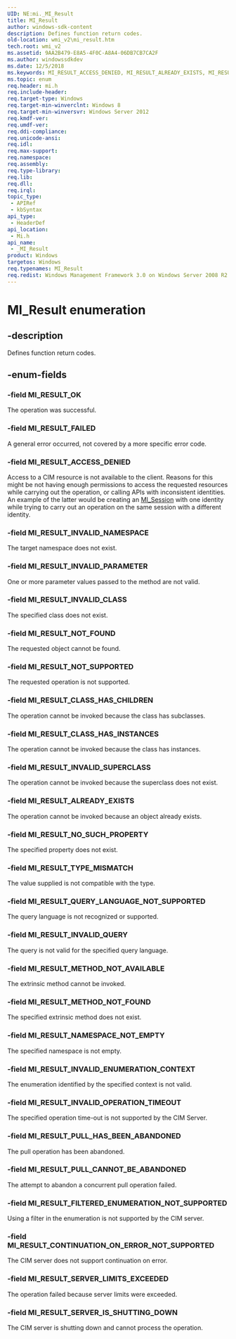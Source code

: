 ```yaml
---
UID: NE:mi._MI_Result
title: MI_Result
author: windows-sdk-content
description: Defines function return codes.
old-location: wmi_v2\mi_result.htm
tech.root: wmi_v2
ms.assetid: 9AA2B479-E8A5-4F0C-A8A4-06DB7CB7CA2F
ms.author: windowssdkdev
ms.date: 12/5/2018
ms.keywords: MI_RESULT_ACCESS_DENIED, MI_RESULT_ALREADY_EXISTS, MI_RESULT_CLASS_HAS_CHILDREN, MI_RESULT_CLASS_HAS_INSTANCES, MI_RESULT_CONTINUATION_ON_ERROR_NOT_SUPPORTED, MI_RESULT_FAILED, MI_RESULT_FILTERED_ENUMERATION_NOT_SUPPORTED, MI_RESULT_INVALID_CLASS, MI_RESULT_INVALID_ENUMERATION_CONTEXT, MI_RESULT_INVALID_NAMESPACE, MI_RESULT_INVALID_OPERATION_TIMEOUT, MI_RESULT_INVALID_PARAMETER, MI_RESULT_INVALID_QUERY, MI_RESULT_INVALID_SUPERCLASS, MI_RESULT_METHOD_NOT_AVAILABLE, MI_RESULT_METHOD_NOT_FOUND, MI_RESULT_NAMESPACE_NOT_EMPTY, MI_RESULT_NOT_FOUND, MI_RESULT_NOT_SUPPORTED, MI_RESULT_NO_SUCH_PROPERTY, MI_RESULT_OK, MI_RESULT_PULL_CANNOT_BE_ABANDONED, MI_RESULT_PULL_HAS_BEEN_ABANDONED, MI_RESULT_QUERY_LANGUAGE_NOT_SUPPORTED, MI_RESULT_SERVER_IS_SHUTTING_DOWN, MI_RESULT_SERVER_LIMITS_EXCEEDED, MI_RESULT_TYPE_MISMATCH, MI_Result, MI_Result enumeration [Windows Management Infrastructure (MI)], _MI_Result, _MI_Result enumeration [Windows Management Infrastructure (MI)], mi/MI_RESULT_ACCESS_DENIED, mi/MI_RESULT_ALREADY_EXISTS, mi/MI_RESULT_CLASS_HAS_CHILDREN, mi/MI_RESULT_CLASS_HAS_INSTANCES, mi/MI_RESULT_CONTINUATION_ON_ERROR_NOT_SUPPORTED, mi/MI_RESULT_FAILED, mi/MI_RESULT_FILTERED_ENUMERATION_NOT_SUPPORTED, mi/MI_RESULT_INVALID_CLASS, mi/MI_RESULT_INVALID_ENUMERATION_CONTEXT, mi/MI_RESULT_INVALID_NAMESPACE, mi/MI_RESULT_INVALID_OPERATION_TIMEOUT, mi/MI_RESULT_INVALID_PARAMETER, mi/MI_RESULT_INVALID_QUERY, mi/MI_RESULT_INVALID_SUPERCLASS, mi/MI_RESULT_METHOD_NOT_AVAILABLE, mi/MI_RESULT_METHOD_NOT_FOUND, mi/MI_RESULT_NAMESPACE_NOT_EMPTY, mi/MI_RESULT_NOT_FOUND, mi/MI_RESULT_NOT_SUPPORTED, mi/MI_RESULT_NO_SUCH_PROPERTY, mi/MI_RESULT_OK, mi/MI_RESULT_PULL_CANNOT_BE_ABANDONED, mi/MI_RESULT_PULL_HAS_BEEN_ABANDONED, mi/MI_RESULT_QUERY_LANGUAGE_NOT_SUPPORTED, mi/MI_RESULT_SERVER_IS_SHUTTING_DOWN, mi/MI_RESULT_SERVER_LIMITS_EXCEEDED, mi/MI_RESULT_TYPE_MISMATCH, mi/MI_Result, wmi._mi_result, wmi_v2.mi_result
ms.topic: enum
req.header: mi.h
req.include-header: 
req.target-type: Windows
req.target-min-winverclnt: Windows 8
req.target-min-winversvr: Windows Server 2012
req.kmdf-ver: 
req.umdf-ver: 
req.ddi-compliance: 
req.unicode-ansi: 
req.idl: 
req.max-support: 
req.namespace: 
req.assembly: 
req.type-library: 
req.lib: 
req.dll: 
req.irql: 
topic_type:
 - APIRef
 - kbSyntax
api_type:
 - HeaderDef
api_location:
 - Mi.h
api_name:
 - _MI_Result
product: Windows
targetos: Windows
req.typenames: MI_Result
req.redist: Windows Management Framework 3.0 on Windows Server 2008 R2 with SP1, Windows 7 with SP1, and Windows Server 2008 with SP2
---
```


# MI_Result enumeration


## -description


Defines function return codes.


## -enum-fields




### -field MI_RESULT_OK

The operation was successful.


### -field MI_RESULT_FAILED

A general error occurred, not covered by a more specific error code.


### -field MI_RESULT_ACCESS_DENIED

Access to a CIM resource is not available to the client. Reasons for this might be not having enough permissions to access the requested resources while carrying out the operation, 
or calling APIs with inconsistent identities. An example of the latter would be creating an <a href="https://msdn.microsoft.com/68a69321-0aa9-423e-a72f-aa2f4dee2d51">MI_Session</a> with one identity while trying to carry out an operation on the same session with a different identity.


### -field MI_RESULT_INVALID_NAMESPACE

The target namespace does not exist.


### -field MI_RESULT_INVALID_PARAMETER

One or more parameter values passed to the method are not valid.


### -field MI_RESULT_INVALID_CLASS

The specified class does not exist.


### -field MI_RESULT_NOT_FOUND

The requested object cannot be found.


### -field MI_RESULT_NOT_SUPPORTED

The requested operation is not supported.


### -field MI_RESULT_CLASS_HAS_CHILDREN

The operation cannot be invoked because the class has subclasses.


### -field MI_RESULT_CLASS_HAS_INSTANCES

The operation cannot be invoked because the class has instances.


### -field MI_RESULT_INVALID_SUPERCLASS

The operation cannot be invoked because the superclass does not exist.


### -field MI_RESULT_ALREADY_EXISTS

The operation cannot be invoked because an object already exists.


### -field MI_RESULT_NO_SUCH_PROPERTY

The specified property does not exist.


### -field MI_RESULT_TYPE_MISMATCH

The value supplied is not compatible with the type.


### -field MI_RESULT_QUERY_LANGUAGE_NOT_SUPPORTED

The query language is not recognized or supported.


### -field MI_RESULT_INVALID_QUERY

The query is not valid for the specified query language.


### -field MI_RESULT_METHOD_NOT_AVAILABLE

The extrinsic method cannot be invoked.


### -field MI_RESULT_METHOD_NOT_FOUND

The specified extrinsic method does not exist.


### -field MI_RESULT_NAMESPACE_NOT_EMPTY

The specified namespace is not empty.


### -field MI_RESULT_INVALID_ENUMERATION_CONTEXT

The enumeration identified by the specified context is not valid.


### -field MI_RESULT_INVALID_OPERATION_TIMEOUT

The specified operation time-out is not supported by the CIM Server.


### -field MI_RESULT_PULL_HAS_BEEN_ABANDONED

The pull operation has been abandoned.


### -field MI_RESULT_PULL_CANNOT_BE_ABANDONED

The attempt to abandon a concurrent pull operation failed.


### -field MI_RESULT_FILTERED_ENUMERATION_NOT_SUPPORTED

Using a filter in the enumeration is not supported by the CIM server.


### -field MI_RESULT_CONTINUATION_ON_ERROR_NOT_SUPPORTED

The CIM server does not support continuation on error.


### -field MI_RESULT_SERVER_LIMITS_EXCEEDED

The operation failed because server limits were exceeded.


### -field MI_RESULT_SERVER_IS_SHUTTING_DOWN

The CIM server is shutting down and cannot process the operation.

